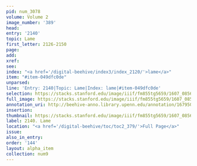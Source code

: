 ```yaml
---
pid: num_3078
volume: Volume 2
image_number: '389'
head:
entry: '2140'
topic: Lame
first_letter: 2126-2150
page:
add:
xref:
see:
index: "<a href='/digital-beehive/index3/index_2120/'>lame</a>"
item: "#item-049dfc0de"
unparsed:
line: 'Entry: 2140|Topic: Lame|Index: lame|#item-049dfc0de'
selection: https://stacks.stanford.edu/image/iiif/fm855tg5659/1607_0856/324,4364,2889,292/full/0/default.jpg
full_image: https://stacks.stanford.edu/image/iiif/fm855tg5659/1607_0856/full/full/0/default.jpg
annotation_uri: http://beehive-anno.library.upenn.edu/annotation/1679507045913
insertion:
thumbnail: https://stacks.stanford.edu/image/iiif/fm855tg5659/1607_0856/324,4364,600,180/250,/0/default.jpg
label: 2140. Lame
location: "<a href='/digital-beehive/toc/toc2_379/'>Full Page</a>"
issue:
also_in_entry:
order: '144'
layout: alpha_item
collection: num9
---
```

